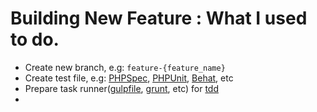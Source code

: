 # Building New Feature : What I used to do.

- Create new branch, e.g: `feature-{feature_name}`
- Create test file, e.g: [PHPSpec](), [PHPUnit](), [Behat](), etc
- Prepare task runner([gulpfile](http://gulpjs.com), [grunt](), etc) for [tdd]()
- 